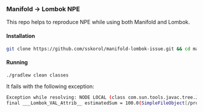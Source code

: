### Manifold -> Lombok NPE

This repo helps to reproduce NPE while using both Manifold and Lombok.

#### Installation

```bash
git clone https://github.com/sskorol/manifold-lombok-issue.git && cd manifold-lombok-issue
```

#### Running

```bash
./gradlew clean classes
```

It fails with the following exception:
```bash
Exception while resolving: NODE LOCAL (class com.sun.tools.javac.tree.JCTree$JCVariableDecl) @val()
final ___Lombok_VAL_Attrib__ estimatedSum = 100.0(SimpleFileObject[/projects/home/manifold-lombok-issue/model/src/main/java/io/github/sskorol/model/entity/InputEntity.java])
```
